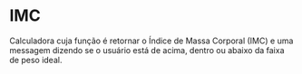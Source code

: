 # IMC

Calculadora cuja função é retornar o Índice de Massa Corporal (IMC) e uma messagem dizendo se o usuário está de acima, dentro ou abaixo da faixa de peso ideal.
